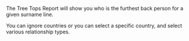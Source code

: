 <div class="wikidoc">
<p>The Tree Tops Report will show you who is the furthest back person for a given surname line.</p>
<p>You can ignore countries or you can select a specific country, and select various relationship types.</p>
<p>&nbsp;</p>
</div><div class="ClearBoth"></div>
